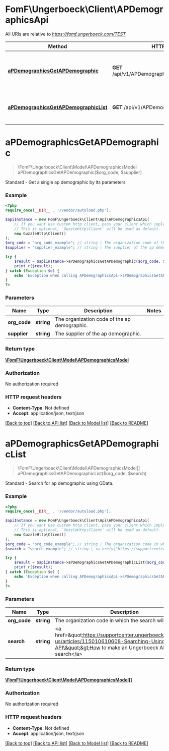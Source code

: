 # FomF\Ungerboeck\Client\APDemographicsApi

All URIs are relative to *https://fomf.ungerboeck.com/TEST*

Method | HTTP request | Description
------------- | ------------- | -------------
[**aPDemographicsGetAPDemographic**](APDemographicsApi.md#aPDemographicsGetAPDemographic) | **GET** /api/v1/APDemographics/{OrgCode}/{Supplier} | Standard - Get a single ap demographic by its parameters
[**aPDemographicsGetAPDemographicList**](APDemographicsApi.md#aPDemographicsGetAPDemographicList) | **GET** /api/v1/APDemographics/{OrgCode} | Standard - Search for ap demographic using OData.


# **aPDemographicsGetAPDemographic**
> \FomF\Ungerboeck\Client\Model\APDemographicsModel aPDemographicsGetAPDemographic($org_code, $supplier)

Standard - Get a single ap demographic by its parameters

### Example
```php
<?php
require_once(__DIR__ . '/vendor/autoload.php');

$apiInstance = new FomF\Ungerboeck\Client\Api\APDemographicsApi(
    // If you want use custom http client, pass your client which implements `GuzzleHttp\ClientInterface`.
    // This is optional, `GuzzleHttp\Client` will be used as default.
    new GuzzleHttp\Client()
);
$org_code = "org_code_example"; // string | The organization code of the ap demographic.
$supplier = "supplier_example"; // string | The supplier of the ap demographic.

try {
    $result = $apiInstance->aPDemographicsGetAPDemographic($org_code, $supplier);
    print_r($result);
} catch (Exception $e) {
    echo 'Exception when calling APDemographicsApi->aPDemographicsGetAPDemographic: ', $e->getMessage(), PHP_EOL;
}
?>
```

### Parameters

Name | Type | Description  | Notes
------------- | ------------- | ------------- | -------------
 **org_code** | **string**| The organization code of the ap demographic. |
 **supplier** | **string**| The supplier of the ap demographic. |

### Return type

[**\FomF\Ungerboeck\Client\Model\APDemographicsModel**](../Model/APDemographicsModel.md)

### Authorization

No authorization required

### HTTP request headers

 - **Content-Type**: Not defined
 - **Accept**: application/json, text/json

[[Back to top]](#) [[Back to API list]](../../README.md#documentation-for-api-endpoints) [[Back to Model list]](../../README.md#documentation-for-models) [[Back to README]](../../README.md)

# **aPDemographicsGetAPDemographicList**
> \FomF\Ungerboeck\Client\Model\APDemographicsModel[] aPDemographicsGetAPDemographicList($org_code, $search)

Standard - Search for ap demographic using OData.

### Example
```php
<?php
require_once(__DIR__ . '/vendor/autoload.php');

$apiInstance = new FomF\Ungerboeck\Client\Api\APDemographicsApi(
    // If you want use custom http client, pass your client which implements `GuzzleHttp\ClientInterface`.
    // This is optional, `GuzzleHttp\Client` will be used as default.
    new GuzzleHttp\Client()
);
$org_code = "org_code_example"; // string | The organization code in which the search will take place
$search = "search_example"; // string | <a href=\"https://supportcenter.ungerboeck.com/hc/en-us/articles/115010610608-Searching-Using-the-API\">How to make an Ungerboeck API search</a>

try {
    $result = $apiInstance->aPDemographicsGetAPDemographicList($org_code, $search);
    print_r($result);
} catch (Exception $e) {
    echo 'Exception when calling APDemographicsApi->aPDemographicsGetAPDemographicList: ', $e->getMessage(), PHP_EOL;
}
?>
```

### Parameters

Name | Type | Description  | Notes
------------- | ------------- | ------------- | -------------
 **org_code** | **string**| The organization code in which the search will take place |
 **search** | **string**| &lt;a href&#x3D;\&quot;https://supportcenter.ungerboeck.com/hc/en-us/articles/115010610608-Searching-Using-the-API\&quot;&gt;How to make an Ungerboeck API search&lt;/a&gt; |

### Return type

[**\FomF\Ungerboeck\Client\Model\APDemographicsModel[]**](../Model/APDemographicsModel.md)

### Authorization

No authorization required

### HTTP request headers

 - **Content-Type**: Not defined
 - **Accept**: application/json, text/json

[[Back to top]](#) [[Back to API list]](../../README.md#documentation-for-api-endpoints) [[Back to Model list]](../../README.md#documentation-for-models) [[Back to README]](../../README.md)


